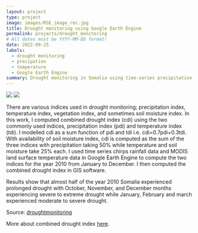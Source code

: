 ```yaml
---
layout: project
type: project
image: images/RSE_image_rec.jpg
title: Drought monitoring using Google Earth Engine
permalink: projects/drought_monitoring
# All dates must be YYYY-MM-DD format!
date: 2022-09-25
labels:
  - drought monitoring
  - precipation
  - temperature
  - Google Earth Engine
summary: Drought monitoring in Somalia using time-series precipitation and temperature data in Google Earth Engine
---
```


<div class="ui small rounded images">
  <img class="ui image" src="../images/RSE_image_flow.jpg">
  
  
  <img class="ui image" src="../images/RSE_image_rec.jpg">
</div>

There are various indices used in drought monitoring; precipitation index, temperature index, vegetation index, and sometimes soil moisture index. In this work, I computed combined drought index  (cdi) using the two commonly used indices, precipitation index (pdi) and temperature index (tdi). I modelled cdi as a sum function of pdi and tdi i.e. cdi=0.7pdi+0.3tdi. With availability of soil moisture index, cdi is computed as the sum of the three indices with precipitation taking 50% while temperature and soil moisture take 25% each. I used time series chirps rainfall data and MODIS land surface temperature data in Google Earth Engine to compute the two indices for the year 2010 from January to December. I then computed the combined drought index in GIS software. 

Results show that almost half of the year 2010 Somalia experienced prolonged drought with October, November, and December months experiencing severe to extreme drought while January, February and march experienced moderate to severe drought. 


Source: <a href="https://github.com/japhethkimeu/droughtmonitoring"><i class="large github icon"></i>droughtmonitoring</a>

More about combined drought index [here](https://cdi.faoswalim.org/uploads/CDI-Manual.pdf).



